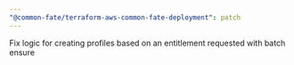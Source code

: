 ```yaml
---
"@common-fate/terraform-aws-common-fate-deployment": patch
---
```


Fix logic for creating profiles based on an entitlement requested with batch ensure
